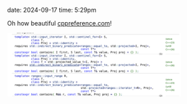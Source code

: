 date: 2024-09-17
time: 5:29pm

Oh how beautiful [cppreference.com](https://cppreference.com/)!
<style>
  .responsive-img {
    max-width: 80%;
    height: 400;
  }
</style>

<img class="responsive-img" src="../static/images/cpp_ref.png">
